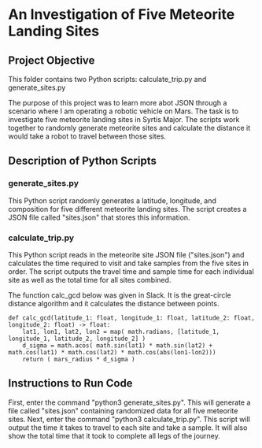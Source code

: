 # An Investigation of Five Meteorite Landing Sites

## Project Objective
This folder contains two Python scripts: calculate_trip.py and generate_sites.py

The purpose of this project was to learn more abot JSON through a scenario where I am operating a robotic vehicle on Mars. The task is to investigate five meteorite landing sites in Syrtis Major. The scripts work together to randomly generate meteorite sites and calculate the distance it would take a robot to travel between those sites.

## Description of Python Scripts
### generate_sites.py
This Python script randomly generates a latitude, longitude, and composition for five different meteorite landing sites. The script creates a JSON file called "sites.json" that stores this information.
### calculate_trip.py
This Python script reads in the meteorite site JSON file ("sites.json") and calculates the time required to visit and take samples from the five sites in order. The script outputs the travel time and sample time for each individual site as well as the total time for all sites combined.

The function calc_gcd below was given in Slack. It is the great-circle distance algorithm and it calculates the distance between points.

    def calc_gcd(latitude_1: float, longitude_1: float, latitude_2: float, longitude_2: float) -> float:
        lat1, lon1, lat2, lon2 = map( math.radians, [latitude_1, longitude_1, latitude_2, longitude_2] )
        d_sigma = math.acos( math.sin(lat1) * math.sin(lat2) + math.cos(lat1) * math.cos(lat2) * math.cos(abs(lon1-lon2)))
        return ( mars_radius * d_sigma )

## Instructions to Run Code
First, enter the command "python3 generate_sites.py". This will generate a file called "sites.json" containing randomized data for all five meteorite sites. Next, enter the command "python3 calculate_trip.py". This script will output the time it takes to travel to each site and take a sample. It will also show the total time that it took to complete all legs of the journey.
